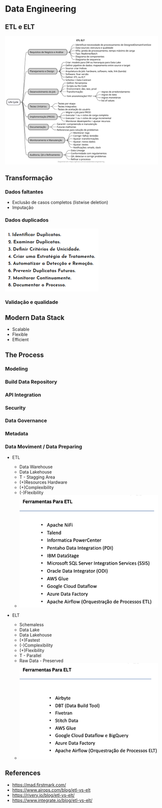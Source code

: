 # Data Engineering

## ETL e ELT

![](assets/images/etl-elt.svg)


## Transformação

### Dados faltantes

- Exclusão de casos completos (listwise deletion)
- Imputação

### Dados duplicados

![](assets/images/duplicated.png)


### Validação e qualidade




## Modern Data Stack

- Scalable
- Flexible
- Efficient

## The Process

### Modeling

### Build Data Repository

### API Integration

### Security

### Data Governance

### Metadata

### Data Moviment / Data Preparing

- ETL 
    - Data Warehouse
    - Data Lakehouse
    - T - Stagging Area
    - (+)Resources Hardware
    - (+)Complexibility
    - (-)Flexibility
    - ![](assets/images/etl-tools.png)

- ELT 
    - Schemaless
    - Data Lake
    - Data Lakehouse  
    - (+)Fastest
    - (-)Complexibility    
    - (+)Flexibility
    - T - Parallel
    - Raw Data - Preserved
    - ![](assets/images/elt-tools.png)

## References

- https://mad.firstmark.com/
- https://www.airops.com/blog/etl-vs-elt
- https://rivery.io/blog/etl-vs-elt/
- https://www.integrate.io/blog/etl-vs-elt/


